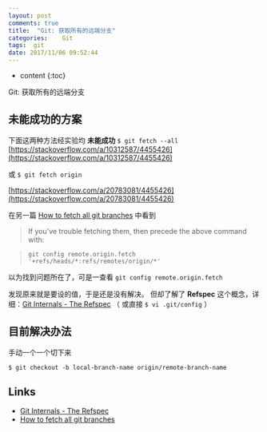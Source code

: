 ```yaml
---
layout: post
comments: true
title:  "Git: 获取所有的远端分支"
categories:    Git
tags:  git
date: 2017/11/06 09:52:44
---
```


* content
{:toc}

Git: 获取所有的远端分支

## 未能成功的方案

下面这两种方法经实验均 **未能成功**
`$ git fetch --all`
[https://stackoverflow.com/a/10312587/4455426](https://stackoverflow.com/a/10312587/4455426)

或
`$ git fetch origin`

[https://stackoverflow.com/a/20783081/4455426](https://stackoverflow.com/a/20783081/4455426)

在另一篇 [How to fetch all git branches](https://stackoverflow.com/a/39985786/4455426) 中看到

> If you've trouble fetching them, then precede the above command with:

> `git config remote.origin.fetch '+refs/heads/*:refs/remotes/origin/*'`

以为找到问题所在了，可是一查看 `git config remote.origin.fetch`

发现原来就是要设的值，于是还是没有解决。
但却了解了 **Refspec** 这个概念，详细：[Git Internals - The Refspec](https://git-scm.com/book/en/v2/Git-Internals-The-Refspec)
（ 或直接 `$ vi .git/config` ）


## 目前解决办法

手动一个一个切下来

`$ git checkout -b local-branch-name origin/remote-branch-name`



## Links

* [Git Internals - The Refspec](https://git-scm.com/book/en/v2/Git-Internals-The-Refspec)
* [How to fetch all git branches](https://stackoverflow.com/a/39985786/4455426)
